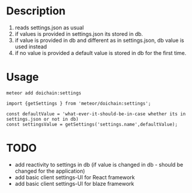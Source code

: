 # Description
1. reads settings.json as usual
2. if values is provided in settings.json its stored in db.
3. if value is provided in db and different as in settings.json, db value is used instead
4. if no value is provided a default value is stored in db for the first time.


# Usage 
```
meteor add doichain:settings

import {getSettings } from 'meteor/doichain:settings';

const defaultValue = 'what-ever-it-should-be-in-case whether its in settings.json or not in db)
const settingsValue = getSettings('settings.name',defaultValue);
```
 

# TODO
- add reactivity to settings in db (if value is changed in db - should be changed for the application)
- add basic client settings-UI for React framework
- add basic client settings-UI for blaze framework